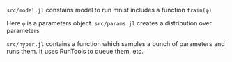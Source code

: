 `src/model.jl` constains model to run mnist includes a function `frain(φ)`

Here `φ` is a parameters object.  `src/params.jl` creates a distribution over parameters

`src/hyper.jl` contains a function which samples a bunch of parameters and runs them.  It uses RunTools to queue them, etc.